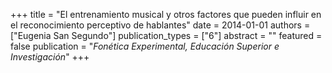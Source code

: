 +++
title = "El entrenamiento musical y otros factores que pueden influir en el reconocimiento perceptivo de hablantes"
date = 2014-01-01
authors = ["Eugenia San Segundo"]
publication_types = ["6"]
abstract = ""
featured = false
publication = "*Fonética Experimental, Educación Superior e Investigación*"
+++

